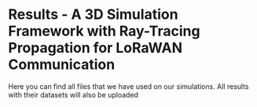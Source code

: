 # Results - A 3D Simulation Framework with Ray-Tracing Propagation for LoRaWAN Communication

Here you can find all files that we have used on our simulations. All results with their datasets will also be uploaded
